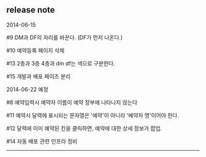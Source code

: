 release note
---

2014-06-15

\#9 DM과 DF의 자리를 바꾼다. (DF가 먼저 나온다.)

\#10 예약등록 페이지 삭제

\#13 2층과 3층 4층과 dm df는 색으로 구분한다.

\#15 개발과 배포 페이즈 분리

2014-06-22 예정

\#8 예약입력시 예약자 이름이 예약 장부에 나타나지 않는다

\#11 예약시 달력에 표시되는 문자열은 '예약'이 아니라 '예약자 명'이어야 한다.

\#12 달력에 이미 예약된 칸을 클릭하면, 예약에 대한 상세 정보가 팝업.

\#14 자동 배포 관련 인프라 정비

---
